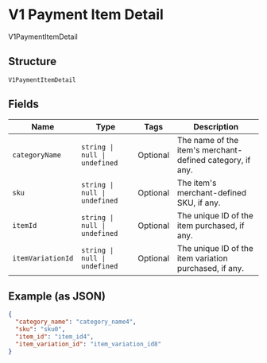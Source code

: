 
# V1 Payment Item Detail

V1PaymentItemDetail

## Structure

`V1PaymentItemDetail`

## Fields

| Name | Type | Tags | Description |
|  --- | --- | --- | --- |
| `categoryName` | `string \| null \| undefined` | Optional | The name of the item's merchant-defined category, if any. |
| `sku` | `string \| null \| undefined` | Optional | The item's merchant-defined SKU, if any. |
| `itemId` | `string \| null \| undefined` | Optional | The unique ID of the item purchased, if any. |
| `itemVariationId` | `string \| null \| undefined` | Optional | The unique ID of the item variation purchased, if any. |

## Example (as JSON)

```json
{
  "category_name": "category_name4",
  "sku": "sku0",
  "item_id": "item_id4",
  "item_variation_id": "item_variation_id8"
}
```

